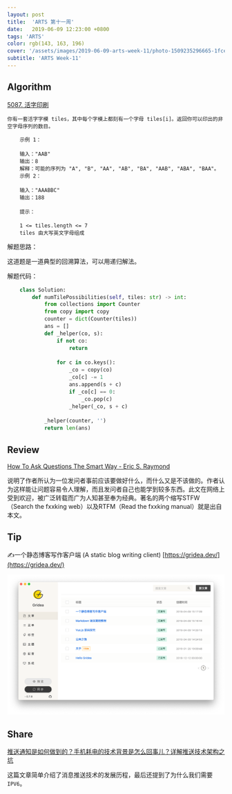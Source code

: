 ```yaml
---
layout: post
title:  'ARTS 第十一周'
date:   2019-06-09 12:23:00 +0800
tags: 'ARTS'
color: rgb(143, 163, 196)
cover: '/assets/images/2019-06-09-arts-week-11/photo-1509235296665-1fce97de9a2e.jpeg'
subtitle: 'ARTS Week-11'
---
```


## **Algorithm**

[5087. 活字印刷](https://leetcode-cn.com/contest/weekly-contest-140/problems/letter-tile-possibilities/)

`你有一套活字字模 tiles，其中每个字模上都刻有一个字母 tiles[i]。返回你可以印出的非空字母序列的数目。`
```
    示例 1：
    
    输入："AAB"
    输出：8
    解释：可能的序列为 "A", "B", "AA", "AB", "BA", "AAB", "ABA", "BAA"。
    示例 2：
    
    输入："AAABBC"
    输出：188

    提示：
    
    1 <= tiles.length <= 7
    tiles 由大写英文字母组成
```

解题思路：

这道题是一道典型的回溯算法，可以用递归解法。

解题代码：

```python
    class Solution:
        def numTilePossibilities(self, tiles: str) -> int:
            from collections import Counter
            from copy import copy
            counter = dict(Counter(tiles))
            ans = []
            def _helper(co, s):
                if not co:
                    return 
                
                for c in co.keys():
                    _co = copy(co)
                    _co[c] -= 1
                    ans.append(s + c)
                    if _co[c] == 0:
                        _co.pop(c)
                    _helper(_co, s + c)
            
            _helper(counter, '')
            return len(ans)
```

## Review

[How To Ask Questions The Smart Way - Eric S. Raymond](http://www.catb.org/~esr/faqs/smart-questions.html)

说明了作者所认为一位发问者事前应该要做好什么，而什么又是不该做的。作者认为这样能让问题容易令人理解，而且发问者自己也能学到较多东西。此文在网络上受到欢迎，被广泛转载而广为人知甚至奉为经典。著名的两个缩写STFW（Search the fxxking web）以及RTFM（Read the fxxking manual）就是出自本文。

## Tip

✍️一个静态博客写作客户端 (A static blog writing client) [https://gridea.dev/](https://gridea.dev/)

![img1](/assets/images/2019-06-09-arts-week-11/gridea-app-207f26d3-b41b-465a-a3b6-32c57b7eb6fa.png)

## Share

[推送通知是如何做到的？手机耗电的技术背景是怎么回事儿？详解推送技术架构之坑](https://www.bilibili.com/video/av54754510)

这篇文章简单介绍了消息推送技术的发展历程，最后还提到了为什么我们需要 `IPV6`。